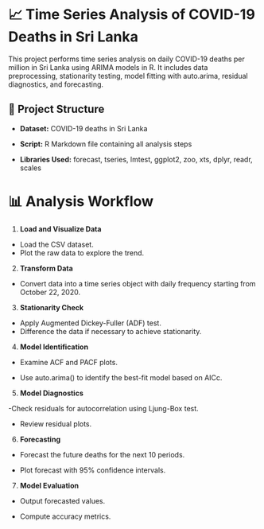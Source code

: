 # 📈 Time Series Analysis of COVID-19 Deaths in Sri Lanka
This project performs time series analysis on daily COVID-19 deaths per million in Sri Lanka using ARIMA models in R. It includes data preprocessing, stationarity testing, model fitting with auto.arima, residual diagnostics, and forecasting.

## 📂 Project Structure
- **Dataset:** COVID-19 deaths in Sri Lanka

- **Script:** R Markdown file containing all analysis steps

- **Libraries Used:** forecast, tseries, lmtest, ggplot2, zoo, xts, dplyr, readr, scales

# 📊 Analysis Workflow
1. **Load and Visualize Data**
- Load the CSV dataset.
- Plot the raw data to explore the trend.

2. **Transform Data**
- Convert data into a time series object with daily frequency starting from October 22, 2020.

3. **Stationarity Check**
- Apply Augmented Dickey-Fuller (ADF) test.
- Difference the data if necessary to achieve stationarity.

4. **Model Identification**

- Examine ACF and PACF plots.

- Use auto.arima() to identify the best-fit model based on AICc.

5. **Model Diagnostics**

-Check residuals for autocorrelation using Ljung-Box test.

- Review residual plots.

6. **Forecasting**

- Forecast the future deaths for the next 10 periods.

- Plot forecast with 95% confidence intervals.

7. **Model Evaluation**

- Output forecasted values.

- Compute accuracy metrics.



